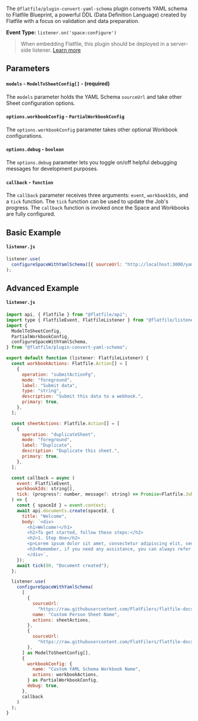 <!-- START_INFOCARD -->

The `@flatfile/plugin-convert-yaml-schema` plugin converts YAML schema to
Flatfile Blueprint, a powerful DDL (Data Definition Language) created 
by Flatfile with a focus on validation and data preparation.

**Event Type:**
`listener.on('space:configure')`

<!-- END_INFOCARD -->


> When embedding Flatfile, this plugin should be deployed in a server-side listener. [Learn more](/docs/orchestration/listeners#listener-types)



## Parameters

#### `models` - `ModelToSheetConfig[]` - (required)
The `models` parameter holds the YAML Schema `sourceUrl` and take other Sheet configuration options.


#### `options.workbookConfig` - `PartialWorkbookConfig`
The `options.workbookConfig` parameter takes other optional Workbook configurations.


#### `options.debug` - `boolean`
The `options.debug` parameter lets you toggle on/off helpful debugging messages for development purposes.


#### `callback` - `function`
The `callback` parameter receives three arguments: `event`, `workbookIds`, and
a `tick` function. The `tick` function can be used to update the Job's
progress. The `callback` function is invoked once the Space and Workbooks are
fully configured.




## Basic Example

#### `listener.js`

```js listener.js
listener.use(
  configureSpaceWithYamlSchema([{ sourceUrl: "http://localhost:3000/yaml" }])
);
```



## Advanced Example

#### `listener.js`

```js listener.js
import api, { Flatfile } from "@flatfile/api";
import type { FlatfileEvent, FlatfileListener } from "@flatfile/listener";
import {
  ModelToSheetConfig,
  PartialWorkbookConfig,
  configureSpaceWithYamlSchema,
} from "@flatfile/plugin-convert-yaml-schema";

export default function (listener: FlatfileListener) {
  const workbookActions: Flatfile.Action[] = [
    {
      operation: "submitActionFg",
      mode: "foreground",
      label: "Submit data",
      type: "string",
      description: "Submit this data to a webhook.",
      primary: true,
    },
  ];

  const sheetActions: Flatfile.Action[] = [
    {
      operation: "duplicateSheet",
      mode: "foreground",
      label: "Duplicate",
      description: "Duplicate this sheet.",
      primary: true,
    },
  ];

  const callback = async (
    event: FlatfileEvent,
    workbookIds: string[],
    tick: (progress?: number, message?: string) => Promise<Flatfile.JobResponse>
  ) => {
    const { spaceId } = event.context;
    await api.documents.create(spaceId, {
      title: "Welcome",
      body: `<div>
        <h1>Welcome!</h1>
        <h2>To get started, follow these steps:</h2>
        <h2>1. Step One</h2>
        <p>Lorem ipsum dolor sit amet, consectetur adipiscing elit, sed do eiusmod tempor incididunt ut labore et dolore magna aliqua. Ut enim ad minim veniam, quis nostrud exercitation ullamco laboris nisi ut aliquip ex ea commodo consequat. Duis aute irure dolor in reprehenderit in voluptate velit esse cillum dolore eu fugiat nulla pariatur.</p>
        <h3>Remember, if you need any assistance, you can always refer back to this page by clicking "Welcome" in the left-hand sidebar!</h3>
        </div>`,
    });
    await tick(80, "Document created");
  };

  listener.use(
    configureSpaceWithYamlSchema(
      [
        {
          sourceUrl:
            "https://raw.githubusercontent.com/FlatFilers/flatfile-docs-kitchen-sink/main/typescript/fetch-schemas/example-schemas/yaml/person.yml",
          name: "Custom Person Sheet Name",
          actions: sheetActions,
        },
        {
          sourceUrl:
            "https://raw.githubusercontent.com/FlatFilers/flatfile-docs-kitchen-sink/main/typescript/fetch-schemas/example-schemas/yaml/product.yml",
        },
      ] as ModelToSheetConfig[],
      {
        workbookConfig: {
          name: "Custom YAML Schema Workbook Name",
          actions: workbookActions,
        } as PartialWorkbookConfig,
        debug: true,
      },
      callback
    )
  );
}
```